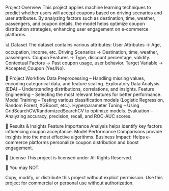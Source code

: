 


 Project Overview This project applies machine learning techniques to predict whether users will accept coupons based on driving scenarios and user attributes. By analyzing factors such as destination, time, weather, passengers, and coupon details, the model helps optimize coupon distribution strategies, enhancing user engagement on e-commerce platforms.

📊 Dataset The dataset contains various attributes: User Attributes → Age, occupation, income, etc. Driving Scenarios → Destination, time, weather, passengers. Coupon Features → Type, discount percentage, validity. Contextual Factors → Past coupon usage, user behavior. Target Variable → Accepted_Coupon (Yes/No).

🚀 Project Workflow Data Preprocessing – Handling missing values, encoding categorical data, and feature scaling. Exploratory Data Analysis (EDA) – Understanding distributions, correlations, and insights. Feature Engineering – Selecting the most relevant features for better performance. Model Training – Testing various classification models (Logistic Regression, Random Forest, XGBoost, etc.). Hyperparameter Tuning – Using GridSearchCV/RandomizedSearchCV to optimize models. Evaluation – Analyzing accuracy, precision, recall, and ROC-AUC scores.

📌 Results & Insights Feature Importance Analysis helps identify key factors influencing coupon acceptance. Model Performance Comparisons provide insights into the most effective algorithms. Business Impact: Helps e-commerce platforms personalize coupon distribution and boost engagement.

📄 License This project is licensed under All Rights Reserved.

📌 You may NOT:

Copy, modify, or distribute this project without explicit permission.
Use this project for commercial or personal use without authorization.
